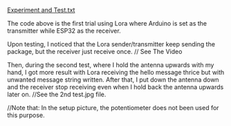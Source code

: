 [Experiment and Test.txt](https://github.com/harithaslam/MCTE4324_RealTimeSystem/files/6567946/Experiment.and.Test.txt)

  
The code above is the first trial using Lora where Arduino is set as the transmitter while ESP32 as the receiver.

Upon testing, I noticed that the Lora sender/transmitter keep sending the package, but the receiver just receive once. // See The Video

Then, during the second test, where I hold the antenna upwards with my hand, I got more result with Lora receiving the hello message thrice but with unwanted message string written. After that, I put down the antenna down and the receiver stop receiving even when I hold back the antenna upwards later on. 
//See the 2nd test.jpg file.


//Note that: In the setup picture, the potentiometer does not been used for this purpose. 
